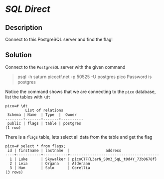 # **_SQL Direct_**
## Description
Connect to this PostgreSQL server and find the flag!
## Solution
Connect to the `PostgreSQL` server with the given command
>psql -h saturn.picoctf.net -p 50525 -U postgres pico
Password is postgres

Notice the command shows that we are connecting to the `pico` database, list the tables with `\dt`
```console
pico=# \dt
         List of relations
 Schema | Name  | Type  |  Owner
--------+-------+-------+----------
 public | flags | table | postgres
(1 row)
```
There is a `flags` table, lets select all data from the table and get the flag
```
pico=# select * from flags;
 id | firstname | lastname  |                address
----+-----------+-----------+----------------------------------------
  1 | Luke      | Skywalker | picoCTF{L3arN_S0m3_5qL_t0d4Y_73b0678f}
  2 | Leia      | Organa    | Alderaan
  3 | Han       | Solo      | Corellia
(3 rows)
```